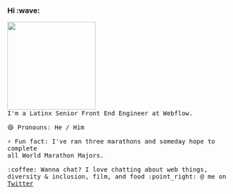 <p>
  <h3>Hi :wave:</h3>
    <img src="https://media.giphy.com/media/PFXmxJoyTNfDG/source.gif" width="200px" />
  <br>
  <samp>
  I'm a Latinx Senior Front End Engineer at Webflow. 
  <br><br>😄 Pronouns: He / Him  
  <br><br>⚡ Fun fact: I've ran three marathons and someday hope to complete <br>all World Marathon Majors.
    <br><br>:coffee: Wanna chat? I love chatting about web things, <br> diversity & inclusion, film, and food
  :point_right: @ me on <a href="https://twitter.com/aroduribe">Twitter</a>
  </samp>
  <br >
</p>
